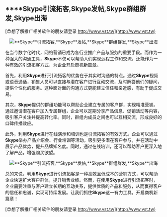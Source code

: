 ## ****Skype**引流拓客,**Skype**发帖,**Skype**群组群发,**Skype**出海**

[😍想了解推广相关软件的朋友请登录 http://www.vst.tw](http://www.vst.tw)

 <center><img src="https://vst.tw/MP4/tuiguang/png/0.png" alt="**Skype**引流拓客,**Skype**发帖,**Skype**群组群发,**Skype**出海"></center>

在当今数字化时代，网络营销已成为各行业推广产品与服务的重要手段。而作为一种强大的沟通工具，**Skype**不仅可以帮助人们实现远程工作和交流，还能作为一种有效的引流拓客方式，为企业开启商机新篇章。

首先，利用**Skype**进行引流拓客的优势在于其实时沟通的特点。通过**Skype**视频或语音通话，销售人员可以直接与潜在客户进行互动交流，及时解答他们的疑问，提供个性化的服务。这种面对面的沟通方式更能建立信任和亲近感，有助于促成交易。

其次，**Skype**提供的群组功能可以帮助企业建立专属的客户群，实现精准营销。通过邀请潜在客户加入专属群组，企业可以定期分享产品信息、促销活动等内容，吸引客户关注并提高转化率。同时，群组内成员之间也可以互相交流，形成良好的口碑传播效应。

此外，利用**Skype**进行在线演示和培训也是引流拓客的有效方式。企业可以通过**Skype**举办产品介绍会、行业培训等活动，吸引更多潜在客户参与，并在活动中展示产品优势，提升品牌知名度。同时，通过在线培训，还可以帮助客户更深入地了解产品，增强购买欲望。

 <center><img src="https://vst.tw/MP4/tuiguang/png/6.png" alt="**Skype**引流拓客,**Skype**发帖,**Skype**群组群发,**Skype**出海"></center>

总的来说，利用**Skype**进行引流拓客是一种高效且低成本的营销方式，可以帮助企业快速扩大客户群体，提升销售业绩。然而，在使用**Skype**进行引流拓客时，企业需要注重与客户建立长期的互动关系，提供优质的产品和服务，从而赢得客户的信任和忠诚，实现可持续发展。让我们抓住**Skype**这一有力工具，开启商机新篇章！

[😍想了解推广相关软件的朋友请登录 http://www.vst.tw](http://www.vst.tw)




